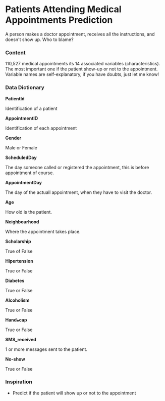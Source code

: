# Patients Attending Medical Appointments Prediction


A person makes a doctor appointment, receives all the instructions, and doesn't show up. Who to blame?

### **Content**
110,527 medical appointments its 14 associated variables (characteristics). The most important one if the patient show-up or not to the appointment. Variable names are self-explanatory, if you have doubts, just let me know!

### **Data Dictionary**
**PatientId**

Identification of a patient


**AppointmentID**

Identification of each appointment


**Gender**

Male or Female


**ScheduledDay**

The day someone called or registered the appointment, this is before appointment of course.


**AppointmentDay**

The day of the actuall appointment, when they have to visit the doctor.


**Age**

How old is the patient.


**Neighbourhood**

Where the appointment takes place.


**Scholarship**

True of False


**Hipertension**

True or False


**Diabetes**

True or False


**Alcoholism**

True or False


**Handهcap**

True or False


**SMS_received**

1 or more messages sent to the patient.


**No-show**

True or False


### **Inspiration**

* Predict if the patient will show up or not to the appointment
